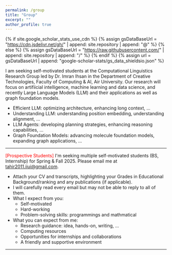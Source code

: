 ```yaml
---
permalink: /group
title: "Group"
excerpt: ""
author_profile: true
---
```


{% if site.google_scholar_stats_use_cdn %}
{% assign gsDataBaseUrl = "https://cdn.jsdelivr.net/gh/" | append: site.repository | append: "@" %}
{% else %}
{% assign gsDataBaseUrl = "https://raw.githubusercontent.com/" | append: site.repository | append: "/" %}
{% endif %}
{% assign url = gsDataBaseUrl | append: "google-scholar-stats/gs_data_shieldsio.json" %}

<!-- <span class='anchor' id='group'></span> -->




I am seeking self-motivated students at the Computational Linguistics Research Group led by Dr. Imran Ihsan in the Department of Creative Technologies, Faculty of Computing & AI, Air University. Our research will focus on artifiicial intelligence, machine learning and data science, and recently Large Language Models (LLM) and their applications as well as graph foundation models.

- Efficient LLM: optimizing architecture, enhancing long context, ...
- Understanding LLM: understanding position embedding, understanding alignment, ...
- LLM Agents: developing planning strategies, enhancing reasoning capabilities, ...
- Graph Foundation Models: advancing molecule foundation models, expanding graph applications, ...

---

<span style="color:red">[Prospective Students]</span> I'm seeking multiple self-motivated students (BS, Internship) for Spring & Fall 2025. Please email me at <a href="mailto:a.rehman.iiui@gmail.com" target="_blank">tahir2011.iiui@gmail.com</a>.
  - Attach your CV and transcripts, highlighting your Grades in Educational Background/ranking and any publications (if applicable).
  - I will carefully read every email but may not be able to reply to all of them.
  - What I expect from you: 
    - Self-motivated
    - Hard-working
    - Problem-solving skills: programmings and mathmatical
  - What you can expect from me:
    - Research guidance: idea, hands-on, writing, ...
    - Computing resources
    - Opportunities for internships and collaborations
    - A friendly and supportive environment

---
<!-- <span style="color:red">More information coming soon...</span> -->


